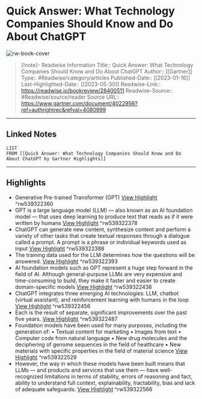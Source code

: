 # Quick Answer: What Technology Companies Should Know and Do About ChatGPT

![rw-book-cover](https://readwise-assets.s3.amazonaws.com/media/uploaded_book_covers/profile_174804/gartner-tile_Z7e2Fz7.jpg)
<br>
>[!note]- Readwise Information
>Title:: Quick Answer: What Technology Companies Should Know and Do About ChatGPT
>Author:: [[Gartner]]
>Type:: #Readwise/category/articles
>Published-Date:: [[2023-01-16]]
>Last-Highlighted-Date:: [[2023-05-30]]
>Readwise-Link:: https://readwise.io/bookreview/28400511
>Readwise-Source:: #Readwise/source/reader
>Source URL:: https://www.gartner.com/document/4022956?ref=authrightrec&refval=4080999
--- 

## Linked Notes
```dataview
LIST
FROM [[Quick Answer: What Technology Companies Should Know and Do About ChatGPT by Gartner Highlights]]
```

---

## Highlights
- Generative Pre-trained Transformer (GPT) [View Highlight](https://readwise.io/open/539322360) ^rw539322360
- GPT is a large language model (LLM) — also known as an AI foundation model — that uses deep learning to produce text that reads as if it were written by humans [View Highlight](https://readwise.io/open/539322378) ^rw539322378
- ChatGPT can generate new content, synthesize content and perform a variety of other tasks that create textual responses through a dialogue called a prompt. A prompt is a phrase or individual keywords used as input [View Highlight](https://readwise.io/open/539322388) ^rw539322388
- The training data used for the LLM determines how the questions will be answered. [View Highlight](https://readwise.io/open/539322393) ^rw539322393
- AI foundation models such as GPT represent a huge step forward in the field of AI. Although general-purpose LLMs are very expensive and time-consuming to build, they make it faster and easier to create domain-specific models [View Highlight](https://readwise.io/open/539322438) ^rw539322438
- ChatGPT integrates three emerging AI technologies: LLM, chatbot (virtual assistant), and reinforcement learning with humans in the loop [View Highlight](https://readwise.io/open/539322456) ^rw539322456
- Each is the result of separate, significant improvements over the past five years. [View Highlight](https://readwise.io/open/539322487) ^rw539322487
- Foundation models have been used for many purposes, including the generation of:
  • Textual content for marketing
  • Images from text
  • Computer code from natural language
  • New drug molecules and the deciphering of genome sequences in the field of healthcare
  • New materials with specific properties in the field of material science [View Highlight](https://readwise.io/open/539322529) ^rw539322529
- However, the way in which these models have been built means that LLMs — and products and services that use them — have well-recognized limitations in terms of stability, errors of reasoning and fact, ability to understand full context, explainability, tractability, bias and lack of adequate safeguards. [View Highlight](https://readwise.io/open/539322566) ^rw539322566
